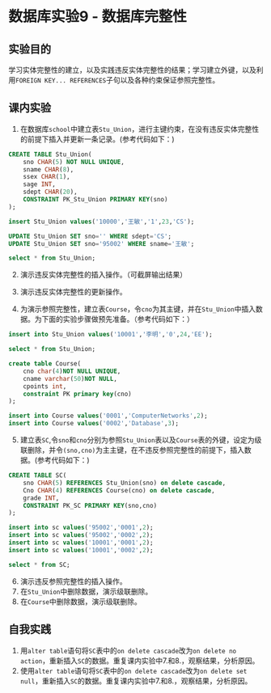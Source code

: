 # 数据库实验9 - 数据库完整性

## 实验目的

学习实体完整性的建立，以及实践违反实体完整性的结果；学习建立外键，以及利用`FOREIGN KEY... REFERENCES`子句以及各种约束保证参照完整性。

## 课内实验

1. 在数据库`school`中建立表`Stu_Union`，进行主键约束，在没有违反实体完整性的前提下插入并更新一条记录。(参考代码如下：)

```sql
CREATE TABLE Stu_Union(
    sno CHAR(5) NOT NULL UNIQUE,
    sname CHAR(8),
    ssex CHAR(1),
    sage INT,
    sdept CHAR(20),
    CONSTRAINT PK_Stu_Union PRIMARY KEY(sno)
);

insert Stu_Union values('10000','王敏','1',23,'CS');

UPDATE Stu_Union SET sno='' WHERE sdept='CS';
UPDATE Stu_Union SET sno='95002' WHERE sname='王敏';

select * from Stu_Union;
```

2. 演示违反实体完整性的插入操作。（可截屏输出结果）

3. 演示违反实体完整性的更新操作。

4. 为演示参照完整性，建立表`Course`，令`cno`为其主键，并在`Stu_Union`中插入数据。为下面的实验步骤做预先准备。（参考代码如下：）

```sql
insert into Stu_Union values('10001','李明','0',24,'EE');

select * from Stu_Union;

create table Course(
    cno char(4)NOT NULL UNIQUE,
    cname varchar(50)NOT NULL,
    cpoints int,
    constraint PK primary key(cno)
);

insert into Course values('0001','ComputerNetworks',2);
insert into Course values('0002','Database',3);
```

5. 建立表`SC`,令`sno`和`cno`分别为参照`Stu_Union`表以及`Course`表的外键，设定为级联删除，并令`(sno,cno)`为主主键，在不违反参照完整性的前提下，插入数据。(参考代码如下：)

```sql
CREATE TABLE SC(
    sno CHAR(5) REFERENCES Stu_Union(sno) on delete cascade,
    Cno CHAR(4) REFERENCES Course(cno) on delete cascade,
    grade INT,
    CONSTRAINT PK_SC PRIMARY KEY(sno,cno)
);

insert into sc values('95002','0001',2);
insert into sc values('95002','0002',2);
insert into sc values('10001','0001',2);
insert into sc values('10001','0002',2);

select * from SC;
```

6. 演示违反参照完整性的插入操作。
7. 在`Stu_Union`中删除数据，演示级联删除。
8. 在`Course`中删除数据，演示级联删除。


## 自我实践

1. 用`alter table`语句将`SC`表中的`on delete cascade`改为`on delete no action`，重新插入`SC`的数据。重复课内实验中7.和8.，观察结果，分析原因。
2. 使用`alter table`语句将`SC`表中的`on delete cascade`改为`on delete set null`，重新插入`SC`的数据。重复课内实验中7.和8.，观察结果，分析原因。


